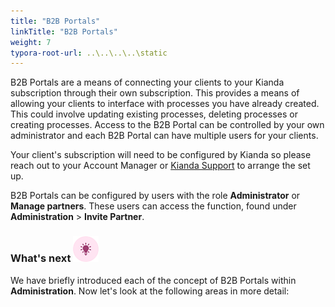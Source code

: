 ```yaml
---
title: "B2B Portals"
linkTitle: "B2B Portals"
weight: 7
typora-root-url: ..\..\..\..\static
---
```


B2B Portals are a means of connecting your clients to your Kianda subscription through their own subscription. This provides a means of allowing your clients to interface with processes you have already created. This could involve updating existing processes, deleting processes or creating processes. Access to the B2B Portal can be controlled by your own administrator and each B2B Portal can have multiple users for your clients.

Your client's subscription will need to be configured by Kianda so please reach out to your Account Manager or [Kianda Support](mailto:support@kianda.com) to arrange the set up.  

B2B Portals can be configured by users with the role **Administrator** or **Manage partners**. These users can access the function, found under **Administration** > **Invite Partner**.



### What's next  ![Idea icon](/images/18.png) ###

We have briefly introduced each of the concept of B2B Portals within **Administration**. Now let's look at the following areas in more detail:
